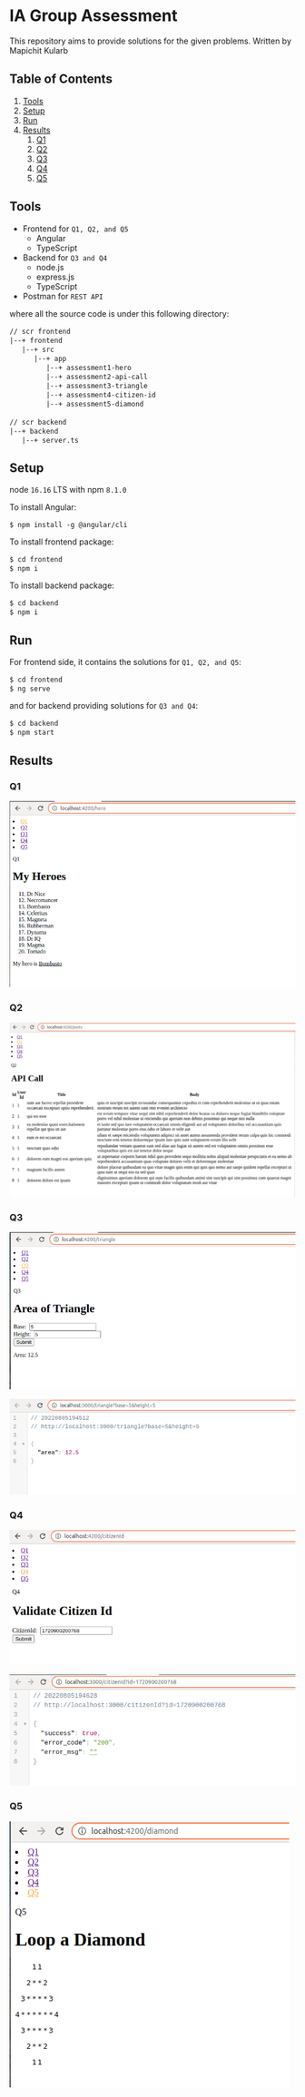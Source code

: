 # IA Group Assessment

This repository aims to provide solutions for the given problems. 
Written by Mapichit Kularb

## Table of Contents
1. [Tools](#tools)
2. [Setup](#setup)
3. [Run](#run)
4. [Results](#Results)
   1. [Q1](#q1)
   2. [Q2](#q2)
   3. [Q3](#q3)
   4. [Q4](#q4)
   5. [Q5](#q5)


## Tools
- Frontend for `Q1, Q2, and Q5`
  - Angular
  - TypeScript
- Backend for `Q3 and Q4`
  - node.js
  - express.js
  - TypeScript
- Postman for `REST API`

where all the source code is under this following directory:
```
// scr frontend
|--+ frontend
   |--+ src
      |--+ app
         |--+ assessment1-hero
         |--+ assessment2-api-call
         |--+ assessment3-triangle
         |--+ assessment4-citizen-id
         |--+ assessment5-diamond

// scr backend
|--+ backend
   |--+ server.ts
```

## Setup

node `16.16` LTS with npm `8.1.0`

To install Angular:
```
$ npm install -g @angular/cli
```

To install frontend package:
```
$ cd frontend
$ npm i
```

To install backend package:
```
$ cd backend
$ npm i
```

## Run
For frontend side, it contains the solutions for `Q1, Q2, and Q5`:
```
$ cd frontend
$ ng serve
```

and for backend providing solutions for `Q3 and Q4`:
```
$ cd backend
$ npm start 
```

## Results

### Q1

![Q1_result](./img/q1.png)

### Q2

![alt text](./img/q2.png)

### Q3

![alt text](./img/q3-frontend.png)

![alt text](./img/q3-backend.png)

### Q4

![alt text](./img/q4-frontend.png)

![alt text](./img/q4-backend.png)

### Q5

![alt text](./img/q5.png)